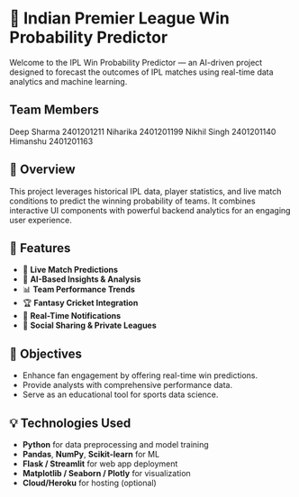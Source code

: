 # 🏏 Indian Premier League Win Probability Predictor

Welcome to the IPL Win Probability Predictor — an AI-driven project designed to forecast the outcomes of IPL matches using real-time data analytics and machine learning.

## Team Members
Deep Sharma	2401201211
Niharika 	2401201199
Nikhil Singh	2401201140
Himanshu	2401201163

## 📌 Overview

This project leverages historical IPL data, player statistics, and live match conditions to predict the winning probability of teams. It combines interactive UI components with powerful backend analytics for an engaging user experience.

## 🚀 Features

- 🔮 **Live Match Predictions**  
- 🧠 **AI-Based Insights & Analysis**
- 📊 **Team Performance Trends**
- 🏆 **Fantasy Cricket Integration**
- 🔔 **Real-Time Notifications**
- 👥 **Social Sharing & Private Leagues**

## 🎯 Objectives

- Enhance fan engagement by offering real-time win predictions.
- Provide analysts with comprehensive performance data.
- Serve as an educational tool for sports data science.

## 💡 Technologies Used

- **Python** for data preprocessing and model training
- **Pandas**, **NumPy**, **Scikit-learn** for ML
- **Flask / Streamlit** for web app deployment
- **Matplotlib / Seaborn / Plotly** for visualization
- **Cloud/Heroku** for hosting (optional)

